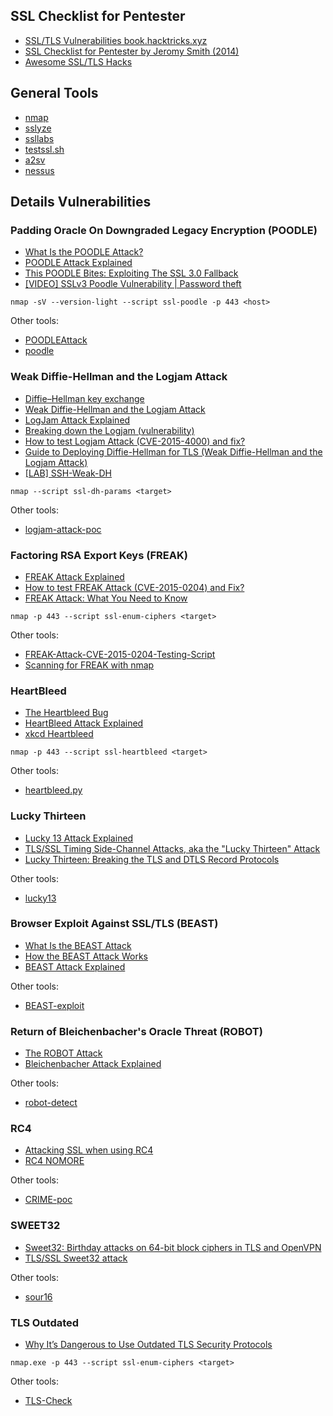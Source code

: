## SSL Checklist for Pentester
- [SSL/TLS Vulnerabilities book.hacktricks.xyz](https://book.hacktricks.xyz/pentesting/pentesting-web#step-by-step-web-application-testing)
- [SSL Checklist for Pentester by Jeromy Smith (2014)](https://research.nccgroup.com/wp-content/uploads/2020/07/ssl-checklist-for-pentesters-bsides-mcr.pdf)
- [Awesome SSL/TLS Hacks](https://github.com/lennysec/awesome-tls-hacks)

## General Tools
- [nmap](https://www.tenable.com/products/nessus)
- [sslyze](https://github.com/nabla-c0d3/sslyze)
- [ssllabs](https://www.ssllabs.com/ssltest/)
- [testssl.sh](https://github.com/drwetter/testssl.sh)
- [a2sv](https://github.com/hahwul/a2sv)
- [nessus](https://www.tenable.com/products/nessus)

## Details Vulnerabilities

### Padding Oracle On Downgraded Legacy Encryption (POODLE)

- [What Is the POODLE Attack?](https://www.acunetix.com/blog/web-security-zone/what-is-poodle-attack/)
- [POODLE Attack Explained](https://medium.com/@c0D3M/poodle-attack-explained-ed6a1cd0667d)
- [This POODLE Bites: Exploiting The SSL 3.0 Fallback](https://www.openssl.org/~bodo/ssl-poodle.pdf)
- [\[VIDEO\] SSLv3 Poodle Vulnerability | Password theft](https://www.youtube.com/watch?v=BbwC8f_aBMQ)

```
nmap -sV --version-light --script ssl-poodle -p 443 <host>
```

Other tools:

- [POODLEAttack](https://github.com/thomaspatzke/POODLEAttack) 
- [poodle](https://github.com/SteffeyDev/poodle)

### Weak Diffie-Hellman and the Logjam Attack

- [Diffie–Hellman key exchange](https://en.wikipedia.org/wiki/Diffie%E2%80%93Hellman_key_exchange)
- [Weak Diffie-Hellman and the Logjam Attack](https://weakdh.org/)
- [LogJam Attack Explained](https://medium.com/@c0D3M/logjam-attack-explained-829d62d951a6)
- [Breaking down the Logjam (vulnerability)](https://blog.rapid7.com/2015/05/22/breaking-down-the-logjam-vulnerability/)
- [How to test Logjam Attack (CVE-2015-4000) and fix?](https://geekflare.com/test-logjam-attack-cve-2015-4000-and-fix)
- [Guide to Deploying Diffie-Hellman for TLS (Weak Diffie-Hellman and the Logjam Attack)](https://blog.yucas.net/2018/01/29/guide-to-deploying-diffie-hellman-for-tls-weak-diffie-hellman-and-the-logjam-attack/)
- [[LAB] SSH-Weak-DH](https://github.com/AonCyberLabs/SSH-Weak-DH)

```
nmap --script ssl-dh-params <target>
```

Other tools:

- [logjam-attack-poc](https://github.com/concise/logjam-attack-poc)

### Factoring RSA Export Keys (FREAK)

- [FREAK Attack Explained](https://medium.com/@c0D3M/freak-attack-explained-3048ab9d3f30)
- [How to test FREAK Attack (CVE-2015-0204) and Fix?](https://geekflare.com/test-freak-attack-cve-2015-0204-and-fix/)
- [FREAK Attack: What You Need to Know](https://www.digicert.com/dc/blog/freak-attack-need-know/)

```
nmap -p 443 --script ssl-enum-ciphers <target>
```

Other tools:

- [FREAK-Attack-CVE-2015-0204-Testing-Script](https://github.com/AbhishekGhosh/FREAK-Attack-CVE-2015-0204-Testing-Script)
- [Scanning for FREAK with nmap](https://www.vanstechelman.eu/content/scan-for-freak-using-nmap)


### HeartBleed

- [The Heartbleed Bug](https://heartbleed.com/)
- [HeartBleed Attack Explained](https://medium.com/@c0D3M/heartbleed-attack-explained-3bf796e8be61)
- [xkcd Heartbleed](https://xkcd.com/1354/)

```
nmap -p 443 --script ssl-heartbleed <target>
```

Other tools:

- [heartbleed.py](https://gist.github.com/eelsivart/10174134)

### Lucky Thirteen

- [Lucky 13 Attack Explained](https://medium.com/@c0D3M/lucky-13-attack-explained-dd9a9fd42fa6)
- [TLS/SSL Timing Side-Channel Attacks, aka the "Lucky Thirteen" Attack](https://www.rapid7.com/db/vulnerabilities/ssl-cbc-ciphers/)
- [Lucky Thirteen: Breaking the TLS and DTLS Record Protocols](http://www.isg.rhul.ac.uk/tls/Lucky13.html)


Other tools:

- [lucky13](https://github.com/jakemco/lucky13)

### Browser Exploit Against SSL/TLS (BEAST)

- [What Is the BEAST Attack](https://www.acunetix.com/blog/web-security-zone/what-is-beast-attack/)
- [How the BEAST Attack Works](https://www.netsparker.com/blog/web-security/how-the-beast-attack-works/)
- [BEAST Attack Explained](https://medium.com/@c0D3M/beast-attack-explained-f272acd7996e)

Other tools:

- [BEAST-exploit](https://github.com/yaoyi2008/BEAST-exploit)

### Return of Bleichenbacher's Oracle Threat (ROBOT) 

- [The ROBOT Attack](https://robotattack.org/)
- [Bleichenbacher Attack Explained](https://medium.com/@c0D3M/bleichenbacher-attack-explained-bc630f88ff25)

Other tools:

- [robot-detect](https://github.com/robotattackorg/robot-detect)

### RC4

- [Attacking SSL when using RC4](https://www.imperva.com/docs/HII_Attacking_SSL_when_using_RC4.pdf)
- [RC4 NOMORE](https://www.rc4nomore.com/)

Other tools:

- [CRIME-poc](https://github.com/mpgn/CRIME-poc)


### SWEET32

- [Sweet32: Birthday attacks on 64-bit block ciphers in TLS and OpenVPN](https://sweet32.info/)
- [TLS/SSL Sweet32 attack](https://www.acunetix.com/vulnerabilities/web/tls-ssl-sweet32-attack/)

Other tools:

- [sour16](https://github.com/azeemba/sour16)

###  TLS Outdated

- [Why It’s Dangerous to Use Outdated TLS Security Protocols](https://www.venafi.com/blog/why-its-dangerous-use-outdated-tls-security-protocols)

```
nmap.exe -p 443 --script ssl-enum-ciphers <target>
```

Other tools:

- [TLS-Check](https://github.com/tls-check/TLS-Check)


